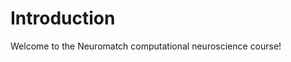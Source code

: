 Introduction
============================

Welcome to the Neuromatch computational neuroscience course! 